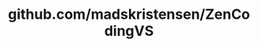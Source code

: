 ---
layout: post
title: github.com/madskristensen/ZenCodingVS
categories: link
tags: [انگلیسی, گیت‌هاب, برنامه‌نویسی]
---